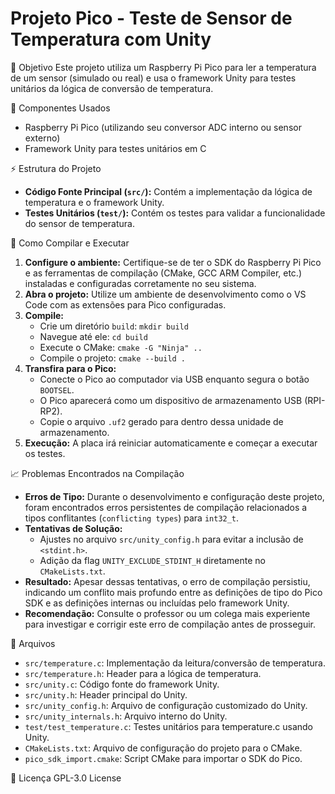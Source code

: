 # Projeto Pico - Teste de Sensor de Temperatura com Unity

🎯 Objetivo
Este projeto utiliza um Raspberry Pi Pico para ler a temperatura de um sensor (simulado ou real) e usa o framework Unity para testes unitários da lógica de conversão de temperatura.

🔧 Componentes Usados
*   Raspberry Pi Pico (utilizando seu conversor ADC interno ou sensor externo)
*   Framework Unity para testes unitários em C

⚡ Estrutura do Projeto
*   **Código Fonte Principal (`src/`):** Contém a implementação da lógica de temperatura e o framework Unity.
*   **Testes Unitários (`test/`):** Contém os testes para validar a funcionalidade do sensor de temperatura.

💾 Como Compilar e Executar
1.  **Configure o ambiente:** Certifique-se de ter o SDK do Raspberry Pi Pico e as ferramentas de compilação (CMake, GCC ARM Compiler, etc.) instaladas e configuradas corretamente no seu sistema.
2.  **Abra o projeto:** Utilize um ambiente de desenvolvimento como o VS Code com as extensões para Pico configuradas.
3.  **Compile:**
    *   Crie um diretório `build`: `mkdir build`
    *   Navegue até ele: `cd build`
    *   Execute o CMake: `cmake -G "Ninja" ..`
    *   Compile o projeto: `cmake --build .`
4.  **Transfira para o Pico:**
    *   Conecte o Pico ao computador via USB enquanto segura o botão `BOOTSEL`.
    *   O Pico aparecerá como um dispositivo de armazenamento USB (RPI-RP2).
    *   Copie o arquivo `.uf2` gerado para dentro dessa unidade de armazenamento.
5.  **Execução:** A placa irá reiniciar automaticamente e começar a executar os testes.

📈 Problemas Encontrados na Compilação
*   **Erros de Tipo:** Durante o desenvolvimento e configuração deste projeto, foram encontrados erros persistentes de compilação relacionados a tipos conflitantes (`conflicting types`) para `int32_t`.
*   **Tentativas de Solução:**
    *   Ajustes no arquivo `src/unity_config.h` para evitar a inclusão de `<stdint.h>`.
    *   Adição da flag `UNITY_EXCLUDE_STDINT_H` diretamente no `CMakeLists.txt`.
*   **Resultado:** Apesar dessas tentativas, o erro de compilação persistiu, indicando um conflito mais profundo entre as definições de tipo do Pico SDK e as definições internas ou incluídas pelo framework Unity.
*   **Recomendação:** Consulte o professor ou um colega mais experiente para investigar e corrigir este erro de compilação antes de prosseguir.

📂 Arquivos
*   `src/temperature.c`: Implementação da leitura/conversão de temperatura.
*   `src/temperature.h`: Header para a lógica de temperatura.
*   `src/unity.c`: Código fonte do framework Unity.
*   `src/unity.h`: Header principal do Unity.
*   `src/unity_config.h`: Arquivo de configuração customizado do Unity.
*   `src/unity_internals.h`: Arquivo interno do Unity.
*   `test/test_temperature.c`: Testes unitários para temperature.c usando Unity.
*   `CMakeLists.txt`: Arquivo de configuração do projeto para o CMake.
*   `pico_sdk_import.cmake`: Script CMake para importar o SDK do Pico.

📜 Licença
GPL-3.0 License